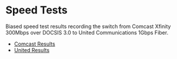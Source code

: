 # Speed Tests

Biased speed test results recording the switch from Comcast Xfinity 300Mbps over DOCSIS 3.0 to United Communications 1Gbps Fiber.

- [Comcast Results](comcast/RESULTS.md)
- [United Results](united/RESULTS.md)
